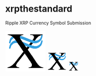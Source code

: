# xrpthestandard
Ripple XRP Currency Symbol Submission<br><br>
<img src="rtxrpbimages/128colord3Dwave001.png" width="128"/>
<img src="https://github.com/roberttheXRPbruce/xrpthestandard/blob/master/rtxrpbimages/64colord3Dwave001.jpg" width="64"/>
<img src="https://github.com/roberttheXRPbruce/xrpthestandard/blob/master/rtxrpbimages/32colord3Dwave001.png" width="32"/>
